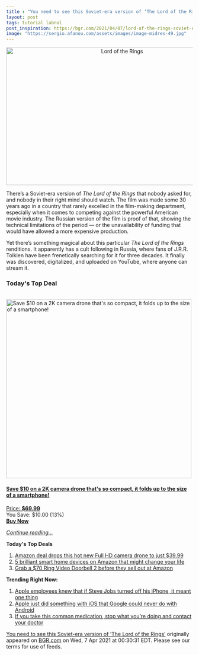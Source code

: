 ```yaml
---
title : "You need to see this Soviet-era version of ‘The Lord of the Rings’"
layout: post
tags: tutorial labnol
post_inspiration: https://bgr.com/2021/04/07/lord-of-the-rings-soviet-era-russian-movie-youtube/
image: "https://sergio.afanou.com/assets/images/image-midres-49.jpg"
---
```


<center><a href="https://bgr.com/2021/04/07/lord-of-the-rings-soviet-era-russian-movie-youtube/" class="bgr-rss-featured-image bgr-rss-test-class"><img loading="lazy" width="610" height="372" src="https://bgr.com/wp-content/uploads/2021/04/lord-of-the-rings-soviet-movie-youtube.jpg?quality=70&amp;strip=all&amp;w=610" class="attachment-feed_normal size-feed_normal wp-post-image" alt="Lord of the Rings" loading="lazy" srcset="https://bgr.com/wp-content/uploads/2021/04/lord-of-the-rings-soviet-movie-youtube.jpg 1600w, https://bgr.com/wp-content/uploads/2021/04/lord-of-the-rings-soviet-movie-youtube.jpg?resize=150,92 150w, https://bgr.com/wp-content/uploads/2021/04/lord-of-the-rings-soviet-movie-youtube.jpg?resize=300,183 300w, https://bgr.com/wp-content/uploads/2021/04/lord-of-the-rings-soviet-movie-youtube.jpg?resize=768,469 768w, https://bgr.com/wp-content/uploads/2021/04/lord-of-the-rings-soviet-movie-youtube.jpg?resize=1024,625 1024w, https://bgr.com/wp-content/uploads/2021/04/lord-of-the-rings-soviet-movie-youtube.jpg?resize=1536,938 1536w, https://bgr.com/wp-content/uploads/2021/04/lord-of-the-rings-soviet-movie-youtube.jpg?resize=610,372 610w, https://bgr.com/wp-content/uploads/2021/04/lord-of-the-rings-soviet-movie-youtube.jpg?resize=664,405 664w, https://bgr.com/wp-content/uploads/2021/04/lord-of-the-rings-soviet-movie-youtube.jpg?resize=1200,733 1200w, https://bgr.com/wp-content/uploads/2021/04/lord-of-the-rings-soviet-movie-youtube.jpg?resize=782,478 782w, https://bgr.com/wp-content/uploads/2021/04/lord-of-the-rings-soviet-movie-youtube.jpg?resize=827,505 827w, https://bgr.com/wp-content/uploads/2021/04/lord-of-the-rings-soviet-movie-youtube.jpg?resize=800,489 800w" sizes="(max-width: 610px) 100vw, 610px" title="Lord of the Rings" /></a></center><p>There&rsquo;s a Soviet-era version of <em>The Lord of the Rings</em> that nobody asked for, and nobody in their right mind should watch. The film was made some 30 years ago in a country that rarely excelled in the film-making department, especially when it comes to competing against the powerful American movie industry. The Russian version of the film is proof of that, showing the technical limitations of the period &mdash; or the unavailability of funding that would have allowed a more expensive production.</p>
<p>Yet there&rsquo;s something magical about this particular <em>The Lord of the Rings</em> renditions. It apparently has a cult following in Russia, where fans of J.R.R. Tolkien have been frenetically searching for it for three decades. It finally was discovered, digitalized, and uploaded on YouTube, where anyone can stream it.</p>
<h3>Today's Top Deal</h3>
<p><a href="https://www.amazon.com/gp/product/B08GLFDPWR?tag=b0c55topdeals-20"><br><img height="483px" width="500px" src="https://m.media-amazon.com/images/I/513KOLHWgfL.jpg" alt="Save $10 on a 2K camera drone that's so compact, it folds up to the size of a smartphone!"><br></a></p>
<h4><a href="https://www.amazon.com/gp/product/B08GLFDPWR?tag=b0c55rss-20">Save $10 on a 2K camera drone that's so compact, it folds up to the size of a smartphone!</a></h4>
<p><a href="https://www.amazon.com/gp/product/B08GLFDPWR?tag=b0c55rss-20">Price: <strong>$69.99</strong></a><br><span>You Save: $10.00 (13%)</span><br><strong><a href="https://www.amazon.com/gp/product/B08GLFDPWR?tag=b0c55rss-20">Buy Now</a></strong></p>
<p><a href="https://bgr.com/2021/04/07/lord-of-the-rings-soviet-era-russian-movie-youtube/" class="more-link"><em>Continue reading...</em></a></p>

<p><strong>Today's Top Deals</strong></p>
<ol>
<li><a href="https://bgr.com/2021/04/06/amazon-best-drone-deals-under-50-april-2021/?utm_source=rss&#038;utm_campaign=topdeals">Amazon deal drops this hot new Full HD camera drone to just $39.99</a></li>
<li><a href="https://bgr.com/2021/04/06/best-smart-home-devices-2021-april-edition/?utm_source=rss&#038;utm_campaign=topdeals">5 brilliant smart home devices on Amazon that might change your life</a></li>
<li><a href="https://bgr.com/2021/04/05/grab-a-70-ring-video-doorbell-2-before-they-sell-out-at-amazon/?utm_source=rss&#038;utm_campaign=topdeals">Grab a $70 Ring Video Doorbell 2 before they sell out at Amazon</a></li>
</ol>

<p><strong>Trending Right Now:</strong></p>
<ol>
<li><a href="https://bgr.com/2021/04/06/steve-jobs-turned-off-iphone-to-visit-jony-ive-apple-design-department/">Apple employees knew that if Steve Jobs turned off his iPhone, it meant one thing</a></li>
<li><a href="https://bgr.com/2021/04/06/ios-14-adoption-rate-iphone-ipad-ipados-14/">Apple just did something with iOS that Google could never do with Android</a></li>
<li><a href="https://bgr.com/2021/04/06/medication-recall-adhd-fda/">If you take this common medication, stop what you’re doing and contact your doctor</a></li>
</ol>
<p><a href="https://bgr.com/2021/04/07/lord-of-the-rings-soviet-era-russian-movie-youtube/">You need to see this Soviet-era version of &#8216;The Lord of the Rings&#8217;</a> originally appeared on <a href="http://bgr.com">BGR.com</a> on Wed, 7 Apr 2021 at 00:30:31 EDT. Please see our terms for use of feeds.</p>